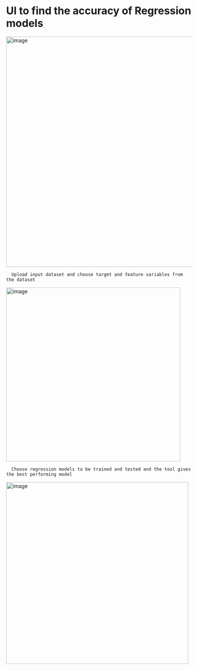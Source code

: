 # UI to find the accuracy of Regression models
<img width="626" alt="image" src="https://github.com/user-attachments/assets/1d96783d-8ffa-46cb-a8a0-190c103dde29" />

      Upload input dataset and choose target and feature variables from the dataset
<img width="473" alt="image" src="https://github.com/user-attachments/assets/0a1a2130-6934-49d7-9bdc-1c0e07cad880" />

      Choose regression models to be trained and tested and the tool gives the best performing model
<img width="494" alt="image" src="https://github.com/user-attachments/assets/2bfd7ec4-eaba-43b7-a225-1f63a74f109a" />
